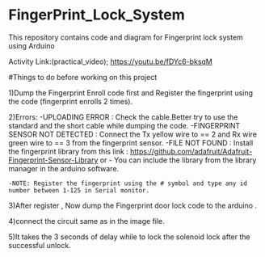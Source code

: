# FingerPrint_Lock_System
This repository contains code and diagram for Fingerprint lock system using Arduino



Activity Link:(practical_video);
https://youtu.be/fDYc6-bksqM




#Things to do before working on this project

1)Dump the Fingerprint Enroll code first and Register the fingerprint using the code (fingerprint enrolls 2 times).

2)Errors:
    -UPLOADING ERROR : Check the cable.Better try to use the standard and the short cable while dumping the code.
    -FINGERPRINT SENSOR NOT DETECTED : Connect the Tx yellow wire to == 2 and Rx wire green wire to == 3 from the fingerprint sensor.
    -FILE NOT FOUND : Install the fingerprint library from this link :    https://github.com/adafruit/Adafruit-Fingerprint-Sensor-Library
				or
    - You can include the library from the library manager in the arduino software.

    -NOTE: Register the fingerprint using the # symbol and type any id number between 1-125 in Serial monitor.

3)After register , Now dump the Fingerprint door lock code to the arduino .

4)connect the circuit same as in the image file.

5)It takes the 3 seconds of delay while to lock the solenoid lock after the successful unlock.



